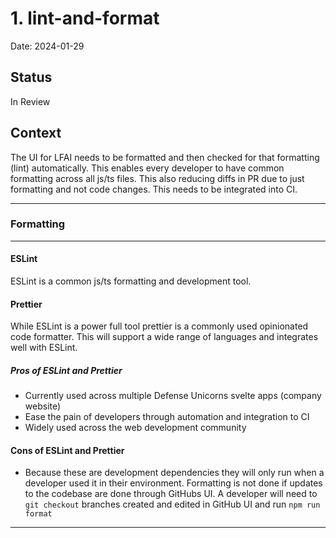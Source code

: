 # 1. lint-and-format

Date: 2024-01-29

## Status

In Review

## Context

The UI for LFAI needs to be formatted and then checked for that formatting (lint) automatically. This enables every developer to have common formatting across all js/ts files. This also reducing diffs in PR due to just formatting and not code changes. This needs to be integrated into CI.

---

### Formatting

---

#### ESLint

ESLint is a common js/ts formatting and development tool.

#### Prettier

While ESLint is a power full tool prettier is a commonly used opinionated code formatter. This will support a wide range of languages and integrates well with ESLint.

##### Pros of ESLint and Prettier

- Currently used across multiple Defense Unicorns svelte apps (company website)
- Ease the pain of developers through automation and integration to CI
- Widely used across the web development community

#### Cons of ESLint and Prettier

- Because these are development dependencies they will only run when a developer used it in their environment. Formatting is not done if updates to the codebase are done through GitHubs UI. A developer will need to `git checkout` branches created and edited in GitHub UI and run `npm run format`

---
